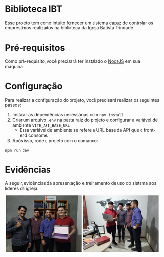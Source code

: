 # Biblioteca IBT

Esse projeto tem como intuito fornecer um sistema capaz de controlar os empréstimos realizados na biblioteca da Igreja
Batista Trindade.

# Pré-requisitos

Como pré-requisito, você precisará ter instalado o [NodeJS](https://nodejs.org/en/download) em sua máquina.

# Configuração

Para realizar a configuração do projeto, você precisará realizar os seguintes passos:

1. Instalar as dependências necessárias com `npm install`
2. Criar um arquivo `.env` na pasta raiz do projeto e configurar a variável de ambiente `VITE_API_BASE_URL`.
    - Essa variável de ambiente se refere a URL base da API que o front-end consome.
3. Após isso, rode o projeto com o comando:

```shell
npm run dev
```

# Evidências

A seguir, evidências da apresentação e treinamento de uso do sistema aos líderes da igreja.

<div align="center">
   <img src="./20250525_201202.jpg" width="49%">
   <img src="./20250525_201021.jpg" width="49%">
</div>
